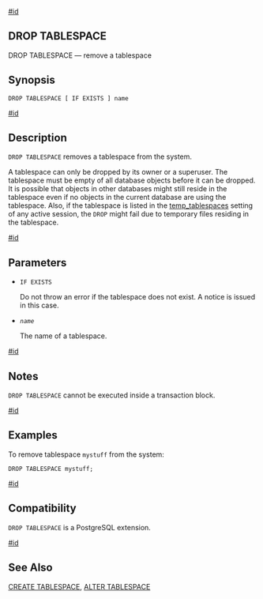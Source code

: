 [#id](#SQL-DROPTABLESPACE)

## DROP TABLESPACE

DROP TABLESPACE — remove a tablespace

## Synopsis

```
DROP TABLESPACE [ IF EXISTS ] name
```

[#id](#id-1.9.3.135.5)

## Description

`DROP TABLESPACE` removes a tablespace from the system.

A tablespace can only be dropped by its owner or a superuser. The tablespace must be empty of all database objects before it can be dropped. It is possible that objects in other databases might still reside in the tablespace even if no objects in the current database are using the tablespace. Also, if the tablespace is listed in the [temp\_tablespaces](runtime-config-client#GUC-TEMP-TABLESPACES) setting of any active session, the `DROP` might fail due to temporary files residing in the tablespace.

[#id](#id-1.9.3.135.6)

## Parameters

* `IF EXISTS`

  Do not throw an error if the tablespace does not exist. A notice is issued in this case.

* *`name`*

  The name of a tablespace.

[#id](#id-1.9.3.135.7)

## Notes

`DROP TABLESPACE` cannot be executed inside a transaction block.

[#id](#id-1.9.3.135.8)

## Examples

To remove tablespace `mystuff` from the system:

```
DROP TABLESPACE mystuff;
```

[#id](#id-1.9.3.135.9)

## Compatibility

`DROP TABLESPACE` is a PostgreSQL extension.

[#id](#id-1.9.3.135.10)

## See Also

[CREATE TABLESPACE](sql-createtablespace), [ALTER TABLESPACE](sql-altertablespace)